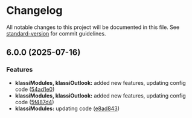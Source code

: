 # Changelog

All notable changes to this project will be documented in this file. See [standard-version](https://github.com/conventional-changelog/standard-version) for commit guidelines.

## 6.0.0 (2025-07-16)


### Features

* **klassiModules, klassiOutlook:** added new features, updating config code ([54ad1e0](https://github.com/klassijs/klassi-js/commit/54ad1e086a7336d373274c57ab3689a05403dd01))
* **klassiModules, klassiOutlook:** added new features, updating config code ([5f487d4](https://github.com/klassijs/klassi-js/commit/5f487d440a1a78bd6129bc7e78e2d2810d9a5e08))
* **klassiModules:** updating code ([e8ad843](https://github.com/klassijs/klassi-js/commit/e8ad84325532ed6f8748c3e99458a1fa3f6dbbdd))
